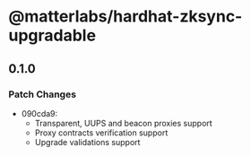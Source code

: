 # @matterlabs/hardhat-zksync-upgradable

## 0.1.0

### Patch Changes

- 090cda9: 
  - Transparent, UUPS and beacon proxies support
  - Proxy contracts verification support
  - Upgrade validations support
